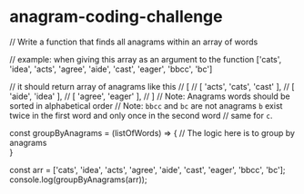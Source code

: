 # anagram-coding-challenge


// Write a function that finds all anagrams within an array of words

// example: when giving this array as an argument to the function ['cats', 'idea', 'acts', 'agree', 'aide', 'cast', 'eager', 'bbcc', 'bc']

// it should return array of anagrams like this
// [
//  [ 'acts', 'cats', 'cast' ],
//  [ 'aide', 'idea' ],
//  [ 'agree', 'eager' ],
// ]
// Note: Anagrams words should be sorted in alphabetical order
// Note: `bbcc` and `bc` are not anagrams `b` exist twice in the first word and only once in the second word
// same for `c`.


const groupByAnagrams = (listOfWords) => {
  // The logic here is to group by anagrams   
}

const arr = ['cats', 'idea', 'acts', 'agree', 'aide', 'cast', 'eager', 'bbcc', 'bc'];
console.log(groupByAnagrams(arr));
